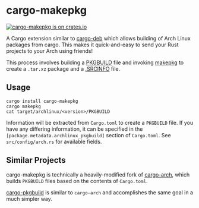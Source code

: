 cargo-makepkg
=============
[![cargo-makepkg is on crates.io](https://img.shields.io/crates/v/cargo-makepkg.svg "Find package on crates.io")](https://crates.io/crates/cargo-makepkg)


A Cargo extension similar to [cargo-deb](https://github.com/mmstick/cargo-deb)
which allows building of Arch Linux packages from cargo. This makes it
quick-and-easy to send your Rust projects to your Arch using friends!

This process involves building a [PKGBUILD](https://wiki.archlinux.org/index.php/PKGBUILD)
file and invoking [makepkg](https://wiki.archlinux.org/index.php/makepkg) to
create a `.tar.xz` package and a [.SRCINFO](https://wiki.archlinux.org/index.php/.SRCINFO)
file.

Usage
-----
```
cargo install cargo-makepkg
cargo makepkg
cat target/archlinux/<version>/PKGBUILD
```

Information will be extracted from `Cargo.toml` to create a `PKGBUILD` file.
If you have any differing information, it can be specified in the `[package.metadata.archlinux_pkgbuild]`
section of `Cargo.toml`. See `src/config/arch.rs` for available fields.

Similar Projects
----------------
cargo-makepkg is technically a heavily-modified fork of [cargo-arch](https://github.com/wdv4758h/cargo-arch), which builds `PKGBUILD` files based on the contents of `Cargo.toml`.

[cargo-pkgbuild](https://github.com/kstep/cargo-pkgbuild) is similar to `cargo-arch` and accomplishes the same goal in a much simpler way.
